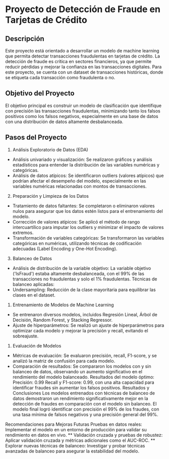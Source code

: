 # Proyecto de Detección de Fraude en Tarjetas de Crédito
## Descripción
Este proyecto está orientado a desarrollar un modelo de machine learning que permita detectar transacciones fraudulentas en tarjetas de crédito. La detección de fraude es crítica en sectores financieros, ya que permite reducir pérdidas y mejorar la confianza en las transacciones digitales. Para este proyecto, se cuenta con un dataset de transacciones históricas, donde se etiqueta cada transacción como fraudulenta o no.

## Objetivo del Proyecto
El objetivo principal es construir un modelo de clasificación que identifique con precisión las transacciones fraudulentas, minimizando tanto los falsos positivos como los falsos negativos, especialmente en una base de datos con una distribución de datos altamente desbalanceada.

## Pasos del Proyecto
1. Análisis Exploratorio de Datos (EDA)
- Análisis univariado y visualización: Se realizaron gráficos y análisis estadísticos para entender la distribución de las variables numéricas y categóricas.
- Análisis de datos atípicos: Se identificaron outliers (valores atípicos) que podrían afectar el desempeño del modelo, especialmente en las variables numéricas relacionadas con montos de transacciones.
2. Preparación y Limpieza de los Datos
- Tratamiento de datos faltantes: Se completaron o eliminaron valores nulos para asegurar que los datos estén listos para el entrenamiento del modelo.
- Corrección de valores atípicos: Se aplicó el método de rango intercuartílico para imputar los outliers y minimizar el impacto de valores extremos.
- Transformación de variables categóricas: Se transformaron las variables categóricas en numéricas, utilizando técnicas de codificación adecuadas (Label Encoding y One-Hot Encoding).
3. Balanceo de Datos
- Análisis de distribución de la variable objetivo: La variable objetivo ('IsFraud') estaba altamente desbalanceada, con el 99% de las transacciones no fraudulentas y solo el 1% fraudulentas.
Técnicas de balanceo aplicadas:
- Undersampling: Reducción de la clase mayoritaria para equilibrar las clases en el dataset.
1. Entrenamiento de Modelos de Machine Learning
- Se entrenaron diversos modelos, incluidos Regresión Lineal, Árbol de Decisión, Random Forest, y Stacking Regressor.
- Ajuste de hiperparámetros: Se realizó un ajuste de hiperparámetros para optimizar cada modelo y mejorar la precisión y recall, evitando el sobreajuste.
1. Evaluación de Modelos
- Métricas de evaluación: Se evaluaron precisión, recall, F1-score, y se analizó la matriz de confusión para cada modelo.
- Comparación de resultados: Se compararon los modelos con y sin balanceo de datos, observando un aumento significativo en el rendimiento del modelo balanceado.
Resultados del modelo óptimo:
Precisión: 0.99
Recall y F1-score: 0.99, con una alta capacidad para identificar fraudes sin aumentar los falsos positivos.
Resultados y Conclusiones
Los modelos entrenados con técnicas de balanceo de datos demostraron un rendimiento significativamente mejor en la detección de fraudes en comparación con el modelo sin balanceo. El modelo final logró identificar con precisión el 99% de los fraudes, con una tasa mínima de falsos negativos y una precisión general del 99%.

Recomendaciones para Mejoras Futuras
Pruebas en datos reales: Implementar el modelo en un entorno de producción para validar su rendimiento en datos en vivo.
** Validación cruzada y pruebas de robustez: Aplicar validación cruzada y métricas adicionales como el AUC-ROC. **
Explorar nuevas técnicas de balanceo: Investigar y probar técnicas avanzadas de balanceo para asegurar la estabilidad del modelo.